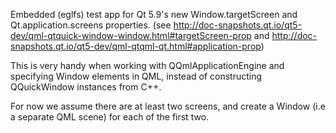Embedded (eglfs) test app for Qt 5.9's new Window.targetScreen and Qt.application.screens properties.
(see http://doc-snapshots.qt.io/qt5-dev/qml-qtquick-window-window.html#targetScreen-prop and http://doc-snapshots.qt.io/qt5-dev/qml-qtqml-qt.html#application-prop)

This is very handy when working with QQmlApplicationEngine and specifying Window
elements in QML, instead of constructing QQuickWindow instances from C++.

For now we assume there are at least two screens, and create a Window (i.e a
separate QML scene) for each of the first two.
